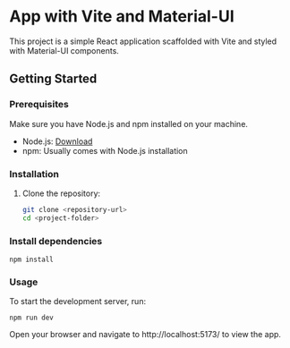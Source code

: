 # App with Vite and Material-UI

This project is a simple React application scaffolded with Vite and styled with Material-UI components.

## Getting Started

### Prerequisites

Make sure you have Node.js and npm installed on your machine.

- Node.js: [Download](https://nodejs.org/)
- npm: Usually comes with Node.js installation

### Installation

1. Clone the repository:
   ```bash
   git clone <repository-url>
   cd <project-folder>
   ```
### Install dependencies
```
npm install
```
### Usage
To start the development server, run:
```
npm run dev
```
Open your browser and navigate to http://localhost:5173/ to view the app.